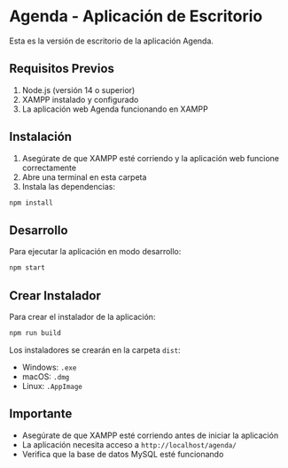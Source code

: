# Agenda - Aplicación de Escritorio

Esta es la versión de escritorio de la aplicación Agenda.

## Requisitos Previos

1. Node.js (versión 14 o superior)
2. XAMPP instalado y configurado
3. La aplicación web Agenda funcionando en XAMPP

## Instalación

1. Asegúrate de que XAMPP esté corriendo y la aplicación web funcione correctamente
2. Abre una terminal en esta carpeta
3. Instala las dependencias:
```bash
npm install
```

## Desarrollo

Para ejecutar la aplicación en modo desarrollo:
```bash
npm start
```

## Crear Instalador

Para crear el instalador de la aplicación:
```bash
npm run build
```

Los instaladores se crearán en la carpeta `dist`:
- Windows: `.exe`
- macOS: `.dmg`
- Linux: `.AppImage`

## Importante

- Asegúrate de que XAMPP esté corriendo antes de iniciar la aplicación
- La aplicación necesita acceso a `http://localhost/agenda/`
- Verifica que la base de datos MySQL esté funcionando
